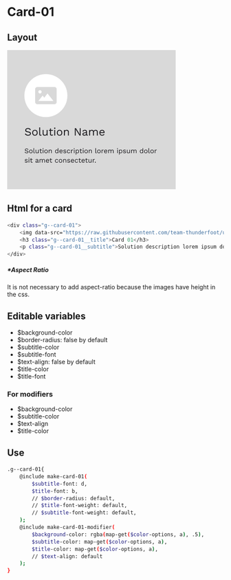 # Card-01

## Layout

![alt text][card-01]

[card-01]: /src/img/global-components/card/card-01.png

## Html for a card

```sh
<div class="g--card-01">
    <img data-src="https://raw.githubusercontent.com/team-thunderfoot/ui/main/src/img/global-components/card/card-img-placeholder.png" src="/src/img/global-components/placeholder.jpg" alt="alt text" class="g--card-01__media g--lazy-01">
    <h3 class="g--card-01__title">Card 01</h3>
    <p class="g--card-01__subtitle">Solution description lorem ipsum dolor sit amet consectetur.</p>
</div>
```

##### \*Aspect Ratio

It is not necessary to add aspect-ratio because the images have height in the css.

## Editable variables

- $background-color
- $border-radius: false by default
- $subtitle-color
- $subtitle-font
- $text-align: false by default
- $title-color
- $title-font

### For modifiers

- $background-color
- $subtitle-color
- $text-align
- $title-color

## Use

```sh
.g--card-01{
    @include make-card-01(
        $subtitle-font: d,
        $title-font: b,
        // $border-radius: default,
        // $title-font-weight: default,
        // $subtitle-font-weight: default,
    );
    @include make-card-01-modifier(
        $background-color: rgba(map-get($color-options, a), .5),
        $subtitle-color: map-get($color-options, a),
        $title-color: map-get($color-options, a),
        // $text-align: default
    );
}
```
